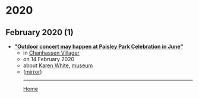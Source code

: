 # 2020

## February 2020 (1)

 - [**"Outdoor concert may happen at Paisley Park Celebration in June"**](https://www.swnewsmedia.com/chanhassen_villager/news/outdoor-concert-may-happen-at-paisley-park-celebration-in-june/article_8e399cdb-81bc-5770-ada5-e4d2e49b4461.html)<ul><li>in [Chanhassen Villager](https://www.swnewsmedia.com/chanhassen_villager/)</li><li>on 14 February 2020</li><li>about [Karen White](../../topics/karen-white/index.md), [museum](../../topics/museum/index.md)</li><li>([mirror](https://web.archive.org/web/*/https://www.swnewsmedia.com/chanhassen_villager/news/outdoor-concert-may-happen-at-paisley-park-celebration-in-june/article_8e399cdb-81bc-5770-ada5-e4d2e49b4461.html))</li><ul>

----

[Home](../index.md)
